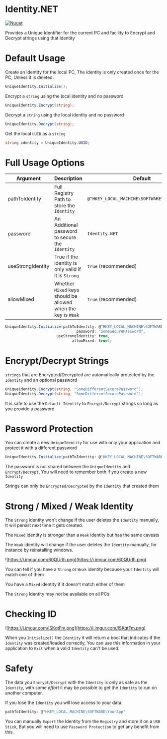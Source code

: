 # Identity.NET

[![Nuget](https://img.shields.io/nuget/v/Identity.NET)](https://www.nuget.org/packages/Identity.NET/)

Provides a Unique Identifier for the current PC and facility to Encrypt and Decrypt strings using that Identity


# Default Usage

Create an Identity for the local PC, The identity is only created once for the PC, Unless it is deleted.

```cs
UniqueIdentity.Initialize();
```

Encrypt a `string` using the local identity and no password
```cs
UniqueIdentity.Encrypt(string);
```

Decrypt a `string` using the local identity and no password
```cs
UniqueIdentity.Decrypt(string);
```

Get the local `UUID` as a `string`

```cs 
string identity = UniqueIdentity.UUID;
```



# Full Usage Options

| Argument  | Description   | Default |
| ------------ | ------------   | ---------- |
| pathToIdentity | Full Registry Path to store the `Identity` | `@"HKEY_LOCAL_MACHINE\SOFTWARE\Identity.NET"`
| password | An Additional password to secure the `Identity` | `Identity.NET`|
| useStrongIdentity | True if the identity is only valid if it is `Strong` | `true` (recommended)
| allowMixed | Whether `Mixed` keys should be allowed when the key is `Weak` | `true` (recommended)

```cs
UniqueIdentity.Initialize(pathToIdentity: @"HKEY_LOCAL_MACHINE\SOFTWARE\YourApp", 
                                password: "SomeSecurePassword", 
                       useStrongIdentity: true, 
                              allowMixed: true);
```
# Encrypt/Decrypt Strings

`strings` that are Encrypted/Decrypted are automatically protected by the `Identity` and an optional password

```cs
UniqueIdentity.Encrypt(string, "SomeDifferentSecurePassword");
UniqueIdentity.Decrypt(string, "SomeDifferentSecurePassword");
```

It is safe to use the `Default Identity` to `Encrypt/Decrypt` strings so long as you provide a password


# Password Protection

You can create a new `UniqueIdentity` for use with only your application and protect it with a different password

```cs
UniqueIdentity.Initialize(pathToIdentity: @"HKEY_LOCAL_MACHINE\SOFTWARE\YourApp", password: "SomeSecurePassword");
```

The password is not shared between the `UniqueIdentity` and `Encrypt/Decrypt`, You will need to remember both if you create a new `Identity`

Strings can only be `Encrypted/Decrypted` by the `Identity` that created them

# Strong / Mixed / Weak Identity

The `Strong` identity won't change if the user deletes the `Identity` manually, It will persist next time it gets created.

The `Mixed` identity is stronger than a `Weak` identity but has the same caveats

The `Weak` identity will change if the user deletes the `Identity` manually, for instance by reinstalling windows.

![https://i.imgur.com/60QUrlh.png](https://i.imgur.com/60QUrlh.png)

You can tell if you have a `Strong` or `Weak` identity because your `Identity` will match one of them

You have a `Mixed` identity if it doesn't match either of them

The `Strong` Identity may not be available on all PCs


# Checking ID

![https://i.imgur.com/lSKqtFm.png](https://i.imgur.com/lSKqtFm.png)

When you `Initialize()` the `Identity` it will return a bool that indicates if the `Identity` was created/loaded correctly, You can use this information in your application to `Exit` when a valid `Identity` can't be used.



# Safety

The data you `Encrypt/Decrypt` with the `Identity` is only as safe as the `Identity`, with some _effort_ it may be possible to get the `Identity` to run on another computer.

If you lose the `Identity` you will lose access to your data.

```cs
pathToIdentity: @"HKEY_LOCAL_MACHINE\SOFTWARE\YourApp"
```

You can manually `Export` the Identity from the `Registry` and store it on a `USB Stick`, But you will need to use `Password Protection` to get any benefit from this.
